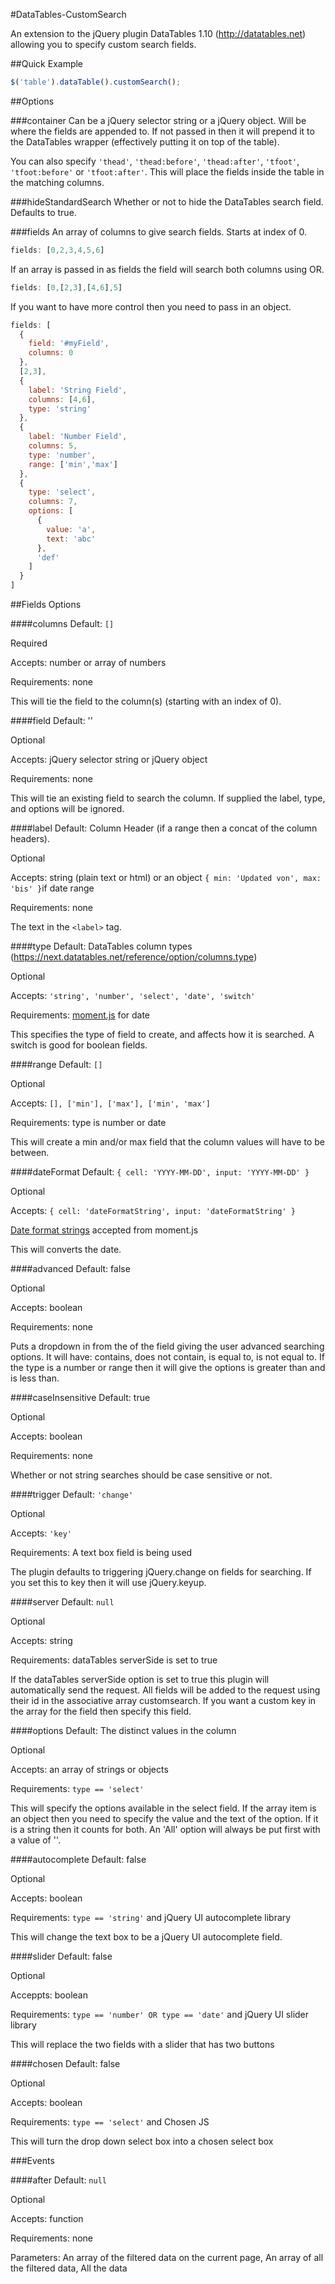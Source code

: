 #DataTables-CustomSearch

An extension to the jQuery plugin DataTables 1.10 (http://datatables.net) allowing you to specify custom search fields.


##Quick Example

```javascript
$('table').dataTable().customSearch();
```


##Options

###container
Can be a jQuery selector string or a jQuery object. Will be where the fields are appended to. If not passed in then it will prepend it to the DataTables wrapper (effectively putting it on top of the table).

You can also specify ```'thead'```, ```'thead:before'```, ```'thead:after'```, ```'tfoot'```, ```'tfoot:before'``` or ```'tfoot:after'```. This will place the fields inside the table in the matching columns.

###hideStandardSearch
Whether or not to hide the DataTables search field. Defaults to true.

###fields
An array of columns to give search fields. Starts at index of 0.
```javascript
fields: [0,2,3,4,5,6]
```

If an array is passed in as fields the field will search both columns using OR.
```javascript
fields: [0,[2,3],[4,6],5]
```

If you want to have more control then you need to pass in an object.
```javascript
fields: [
  {
    field: '#myField',
    columns: 0
  },
  [2,3],
  {
    label: 'String Field',
    columns: [4,6],
    type: 'string'
  },
  {
    label: 'Number Field',
    columns: 5,
    type: 'number',
    range: ['min','max']
  },
  {
    type: 'select',
    columns: 7,
    options: [
      {
        value: 'a',
        text: 'abc'
      },
      'def'
    ]
  }
]
```

##Fields Options

####columns
Default: ```[]```

Required

Accepts: number or array of numbers

Requirements: none

This will tie the field to the column(s) (starting with an index of 0).


####field
Default: ''

Optional

Accepts: jQuery selector string or jQuery object

Requirements: none

This will tie an existing field to search the column. If supplied the label, type, and options will be ignored.


####label
Default: Column Header (if a range then a concat of the column headers).

Optional

Accepts: string (plain text or html) or an object ```{ min: 'Updated von', max: 'bis' }```if date range 

Requirements: none

The text in the ```<label>``` tag.


####type
Default: DataTables column types (https://next.datatables.net/reference/option/columns.type)

Optional

Accepts: ```'string', 'number', 'select', 'date', 'switch'```

Requirements: [moment.js](http://momentjs.com/) for date

This specifies the type of field to create, and affects how it is searched. A switch is good for boolean fields.


####range
Default: ```[]```

Optional

Accepts: ```[], ['min'], ['max'], ['min', 'max']```

Requirements: type is number or date

This will create a min and/or max field that the column values will have to be between.

####dateFormat
Default: ```{ cell: 'YYYY-MM-DD', input: 'YYYY-MM-DD' }```

Optional

Accepts: ```{ cell: 'dateFormatString', input: 'dateFormatString' }```

[Date format strings](http://momentjs.com/docs/#/parsing/string-format/) accepted from moment.js

This will converts the date.

####advanced
Default: false

Optional

Accepts: boolean

Requirements: none

Puts a dropdown in from the of the field giving the user advanced searching options. It will have: contains, does not contain, is equal to, is not equal to. If the type is a number or range then it will give the options is greater than and is less than.


####caseInsensitive
Default: true

Optional

Accepts: boolean

Requirements: none

Whether or not string searches should be case sensitive or not.


####trigger
Default: ```'change'```

Optional

Accepts: ```'key'```

Requirements: A text box field is being used

The plugin defaults to triggering jQuery.change on fields for searching. If you set this to key then it will use jQuery.keyup.


####server
Default: ```null```

Optional

Accepts: string

Requirements: dataTables serverSide is set to true

If the dataTables serverSide option is set to true this plugin will automatically send the request. All fields will be added to the request using their id in the associative array customsearch. If you want a custom key in the array for the field then specify this field.


####options
Default: The distinct values in the column

Optional

Accepts: an array of strings or objects

Requirements: ```type == 'select'```

This will specify the options available in the select field. If the array item is an object then you need to specify the value and the text of the option. If it is a string then it counts for both. An 'All' option will always be put first with a value of ''.


####autocomplete
Default: false

Optional

Accepts: boolean

Requirements: ```type == 'string'``` and jQuery UI autocomplete library

This will change the text box to be a jQuery UI autocomplete field.


####slider
Default: false

Optional

Acceppts: boolean

Requirements: ```type == 'number' OR type == 'date'``` and jQuery UI slider library

This will replace the two fields with a slider that has two buttons


####chosen
Default: false

Optional

Accepts: boolean

Requirements: ```type == 'select'``` and Chosen JS

This will turn the drop down select box into a chosen select box


###Events

####after
Default: ```null```

Optional

Accepts: function

Requirements: none

Parameters: An array of the filtered data on the current page, An array of all the filtered data, All the data
